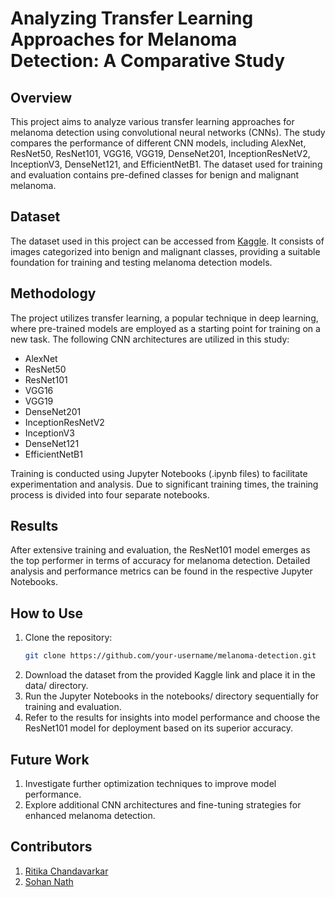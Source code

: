 # Analyzing Transfer Learning Approaches for Melanoma Detection: A Comparative Study

## Overview
This project aims to analyze various transfer learning approaches for melanoma detection using convolutional neural networks (CNNs). The study compares the performance of different CNN models, including AlexNet, ResNet50, ResNet101, VGG16, VGG19, DenseNet201, InceptionResNetV2, InceptionV3, DenseNet121, and EfficientNetB1. The dataset used for training and evaluation contains pre-defined classes for benign and malignant melanoma.

## Dataset
The dataset used in this project can be accessed from [Kaggle](https://www.kaggle.com/datasets/bhaveshmittal/melanoma-cancer-dataset/code). It consists of images categorized into benign and malignant classes, providing a suitable foundation for training and testing melanoma detection models.

## Methodology
The project utilizes transfer learning, a popular technique in deep learning, where pre-trained models are employed as a starting point for training on a new task. The following CNN architectures are utilized in this study:

- AlexNet
- ResNet50
- ResNet101
- VGG16
- VGG19
- DenseNet201
- InceptionResNetV2
- InceptionV3
- DenseNet121
- EfficientNetB1

Training is conducted using Jupyter Notebooks (.ipynb files) to facilitate experimentation and analysis. Due to significant training times, the training process is divided into four separate notebooks.

## Results
After extensive training and evaluation, the ResNet101 model emerges as the top performer in terms of accuracy for melanoma detection. Detailed analysis and performance metrics can be found in the respective Jupyter Notebooks.


## How to Use
1. Clone the repository:
   ```bash
   git clone https://github.com/your-username/melanoma-detection.git
2. Download the dataset from the provided Kaggle link and place it in the data/ directory.
3. Run the Jupyter Notebooks in the notebooks/ directory sequentially for training and evaluation.
4. Refer to the results for insights into model performance and choose the ResNet101 model for deployment based on its superior accuracy.

## Future Work
1. Investigate further optimization techniques to improve model performance.
2. Explore additional CNN architectures and fine-tuning strategies for enhanced melanoma detection.

## Contributors
1. [Ritika Chandavarkar](https://github.com/ri-chand)
2. [Sohan Nath](https://github.com/snnath)
